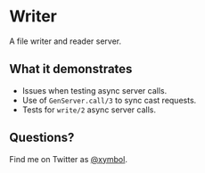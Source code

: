 # Writer

A file writer and reader server.

## What it demonstrates

- Issues when testing async server calls.
- Use of `GenServer.call/3` to sync cast requests.
- Tests for `write/2` async server calls.

## Questions?

Find me on Twitter as [@xymbol](https://twitter.com/xymbol).
